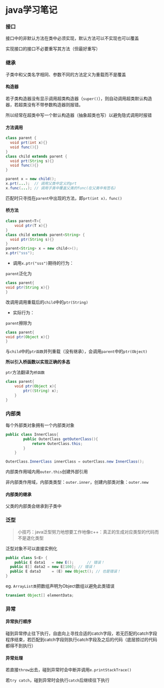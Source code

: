 # java学习笔记

### 接口

接口中的非默认方法在类中必须实现，默认方法可以不实现也可以覆盖

实现接口的接口不必要重写其方法（但最好重写）

### 继承

子类中和父类名字相同、参数不同的方法定义为重载而不是覆盖

#### 构造器

若子类构造器没有显示调用超类构造器（`super()`），则自动调用超类默认构造器，若超类没有不带参数构造器则报错。

所以经常在超类中写一个默认构造器（抽象超类也写）以避免隐式调用时报错

#### 方法调用

```java
class parent {
  void prt(int x){}
  void func(){}
}
class child extends parent {
  void prt(String s){}
  void func(){}
}
```

```java
parent x = new child();
x.prt(...);  // 调用父类中定义的prt
x.func(...); // 调用子类中覆盖父类的func(在父类中有签名)
```

匹配时只寻找在`parent`中出现的方法，即`prt(int x)，func()`

#### 桥方法

```java
class parent<T>{
	void ptr(T x){}
}
class child extends parent<String> {
  void ptr(String s){}
}
parent<String> x = new child<>();
x.ptr("sss");
```

- 调用`x.ptr("sss")`期待的行为：

`parent`泛化为

```java
class parent{
void ptr(String x){}
}
```

改调用调用重载后的`child`中的`ptr(String)`

- 实际行为：

`parent`擦除为

```java
class parent{
void ptr(Object x){}
}
```

与`child`中的`ptr函数`并列重载（没有继承），会调用`parent`中的`ptr(Object)`

**所以引入桥函数以实现正确的多态**

`ptr`方法翻译为`桥函数`

```java
class parent{
	void ptr(Object x){
		ptr((String) x);
	}
}
```

### 内部类

每个外部类对象拥有一个内部类对象

```java
public class InnerClass{
        public OuterClass getOuterClass(){
            return OuterClass.this;
        }
    }

OuterClass.InnerClass innerClass = outerClass.new InnerClass();
```

内部类作用域内用`outer.this`创建外部引用

非内部类作用域，内部类类型：`outer.inner`，创建内部类对象：`outer.new`

#### 内部类的继承

父类的内部类会继承到子类中

### 泛型

> 小技巧：java泛型努力地想要工作地像c++：真正的生成对应类型的代码而不是退化类型

泛型对象不可以直接实例化

```java
public class S<E> {
	public E data1   = new E();		 // 错误！
  public E[] data2 = new E[100]; // 错误！
  public E data3	 = (E) new Object(); // 也是错误！
}
```

eg. `ArrayList类`把数组声明为Object数组以避免此类错误

```java
transient Object[] elementData;
```

### 异常

#### 异常执行顺序

碰到异常停止往下执行，自底向上寻找合适的catch字段，若无匹配的catch字段程序结束，若匹配到catch字段则执行catch字段及之后的代码（底层掠过的代码都得不到执行）

#### 异常处理

若直接`throw`出去，碰到异常时会中断并调用`e.printStackTrace()`

若`try catch`，碰到异常时会执行`catch`后继续往下执行